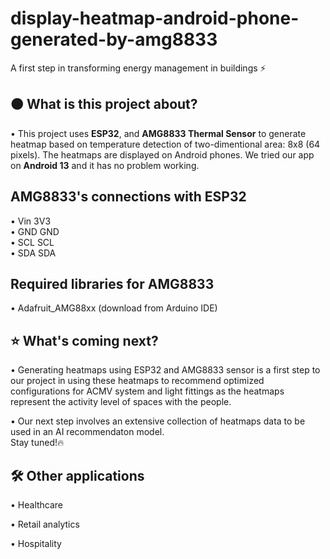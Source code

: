 # display-heatmap-android-phone-generated-by-amg8833
A first step in transforming energy management in buildings ⚡

## 🟠 What is this project about?
• This project uses **ESP32**, and **AMG8833 Thermal Sensor** to generate heatmap based on temperature detection of two-dimentional area: 8x8 (64 pixels). The heatmaps are displayed on Android phones. We tried our app on **Android 13** and it has no problem working.

## AMG8833's connections with ESP32
• Vin 3V3  
• GND GND  
• SCL SCL  
• SDA SDA  

## Required libraries for AMG8833
• Adafruit_AMG88xx (download from Arduino IDE)

## ⭐ What's coming next?
• Generating heatmaps using ESP32 and AMG8833 sensor is a first step to our project in using these heatmaps to recommend optimized configurations for ACMV system and light fittings as the heatmaps represent the activity level of spaces with the people.  
  
• Our next step involves an extensive collection of heatmaps data to be used in an AI recommendaton model.  
Stay tuned!🔥

## 🛠️ Other applications
• Healthcare  
  
• Retail analytics  
  
• Hospitality 
